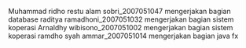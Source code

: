 Muhammad ridho restu alam sobri_2007051047 mengerjakan bagian database
raditya ramadhoni_2007051032 mengerjakan bagian sistem koperasi
Arnaldhy wibisono_2007051002 mengerjakan bagian sistem koperasi
ramdho syah ammar_2007051014 mengerjakan bagian java fx
